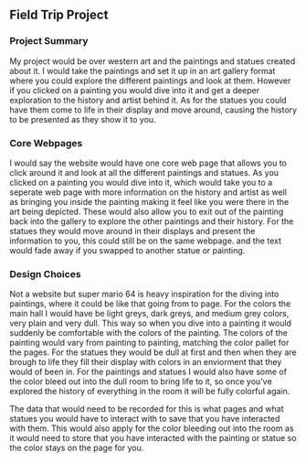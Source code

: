 ## Field Trip Project

### Project Summary

My project would be over western art and the paintings and statues created about it. I would take the paintings and set it up in an art gallery format where you could explore the different paintings and look at them.
However if you clicked on a painting you would dive into it and get a deeper exploration to the history and artist behind it. As for the statues you could have them come to life in their display and move around, causing the history to be presented as they show it to you.

### Core Webpages

I would say the website would have one core web page that allows you to click around it and look at all the different paintings and statues. As you clicked on a painting you would dive into it, which would take you to a seperate web page with more information on the history and artist as well as bringing you inside the painting making it feel like you were there in the art being depicted. These would also allow you to exit out of the painting back into the gallery to explore the other paintings and their history. For the statues they would move around in their displays and present the information to you, this could still be on the same webpage. and the text would fade away if you swapped to another statue or painting.

### Design Choices

Not a website but super mario 64 is heavy inspiration for the diving into paintings, where it could be like that going from to page. For the colors the main hall I would have be light greys, dark greys, and medium grey colors, very plain and very dull. This way so when you dive into a painting it would suddenly be comfortable with the colors of the painting. The colors of the painting would vary from painting to painting, matching the color pallet for the pages. For the statues they would be dull at first and then when they are brough to life they fill their display with colors in an enviorment that they would of been in. For the paintings and statues I would also have some of the color bleed out into the dull room to bring life to it, so once you've explored the history of everything in the room it will be fully colorful again.

The data that would need to be recorded for this is what pages and what statues you would have to interact with to save that you have interacted with them. This would also apply for the color bleeding out into the room as it would need to store that you have interacted with the painting or statue so the color stays on the page for you.
